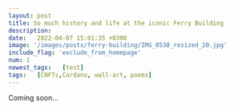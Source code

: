 ```yaml
---
layout: post
title: So much history and life at the iconic Ferry Building
description: 
date:   2022-04-07 15:01:35 +0300
image: '/images/posts/ferry-building/IMG_0538_resized_20.jpg'
include_flag: 'exclude_from_homepage'
num: 1
newest_tags:   [test]
tags:   [CNFTs,Cardano, wall-art, poems]
---
```


Coming soon...
